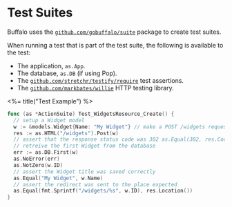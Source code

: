 # Test Suites

Buffalo uses the [`github.com/gobuffalo/suite`](https://github.com/gobuffalo/suite) package to create test suites.

When running a test that is part of the test suite, the following is available to
the test:

* The application, `as.App`.
* The database, `as.DB` (if using Pop).
* The [`github.com/stretchr/testify/require`](https://github.com/stretchr/testify) test assertions.
* The [`github.com/markbates/willie`](https://github.com/markbates/willie) HTTP testing library.

<%= title("Test Example") %>

```go
func (as *ActionSuite) Test_WidgetsResource_Create() {
  // setup a Widget model
  w := &models.Widget{Name: "My Widget"} // make a POST /widgets request
  res := as.HTML("/widgets").Post(w)
  // assert that the response status code was 302 as.Equal(302, res.Code)
  // retreive the first Widget from the database
  err := as.DB.First(w)
  as.NoError(err)
  as.NotZero(w.ID)
  // assert the Widget title was saved correctly
  as.Equal("My Widget", w.Name)
  // assert the redirect was sent to the place expected
  as.Equal(fmt.Sprintf("/widgets/%s", w.ID), res.Location())
}
```
